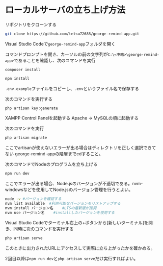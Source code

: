 # ローカルサーバの立ち上げ方法

リポジトリをクローンする

```bash
git clone https://github.com/tetsu72688/george-remind-app.git
```
Visual Studio Codeで`george-remind-app`フォルダを開く

コマンドプロンプトを開き、カーソルの前の文字列が`C:\<中略>\george-remind-app>`であることを確認し、次のコマンドを実行

```bash
composer install
```

```bash
npm install
```

`.env.example`ファイルをコピーし、`.env`というファイル名で保存する

次のコマンドを実行する

```bash
php artisan key:generate
```

<!-- `database`ディレクトリに`database.sqlite`ファイル(空でよい)を作成 -->
<!-- MySQLを用いる場合は必要ない -->

XAMPP Control Panelを起動する
Apache -> MySQLの順に起動する

次のコマンドを実行

```bash
php artisan migrate
```
ここでartisanが使えないエラーが出る場合はディレクトリを正しく選択できてない
george-remind-appの階層までcdすること。

次のコマンドでNodeのプログラムを立ち上げる

```bash
npm run dev
```
ここでエラーが出る場合、Node.jsのバージョンが不適切である。nvm-windowsなどを使用してNode.jsのバージョン管理を行うとよい。

```bash
node -v #バージョンを確認する
nvm list available  #利用可能なバージョンをリストアップする
nvm install バージョン名    #LTSの最新版が推奨
nvm use バージョン名    #installしたバージョンを使用する
```

Visual Studio Codeでターミナル右上の+ボタンから[新しいターミナル]を開き、同時に次のコマンドを実行する

```bash
php artisan serve
```

このときに出力されたURLにアクセスして実際に立ち上がったかを確かめる。

2回目以降は`npm run dev`と`php artisan serve`だけ実行すればよい。

